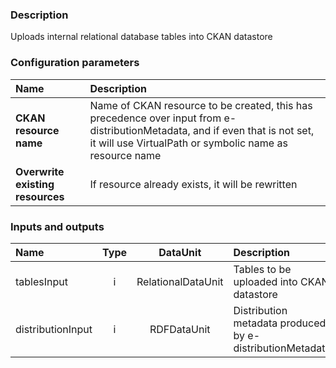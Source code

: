### Description

Uploads internal relational database tables into CKAN datastore

### Configuration parameters

| Name | Description |
|:----|:----|
|**CKAN resource name** | Name of CKAN resource to be created, this has precedence over input from e-distributionMetadata, and if even that is not set, it will use VirtualPath or symbolic name as resource name |
|**Overwrite existing resources** | If resource already exists, it will be rewritten |

### Inputs and outputs

|Name |Type | DataUnit | Description | Mandatory |
|:--------|:------:|:------:|:-------------|:---------------------:|
|tablesInput       |i| RelationalDataUnit | Tables to be uploaded into CKAN datastore |x|
|distributionInput |i| RDFDataUnit | Distribution metadata produced by e-distributionMetadata ||